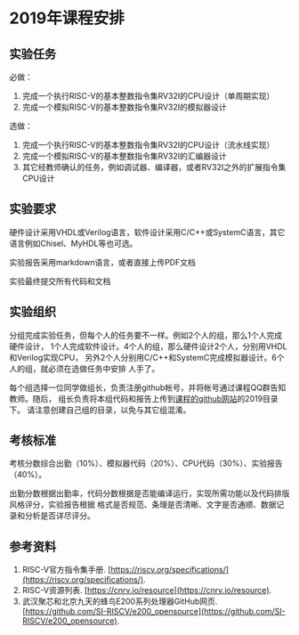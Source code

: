 # 2019年课程安排

## 实验任务

必做：
1. 完成一个执行RISC-V的基本整数指令集RV32I的CPU设计（单周期实现）
2. 完成一个模拟RISC-V的基本整数指令集RV32I的模拟器设计

选做：
1. 完成一个执行RISC-V的基本整数指令集RV32I的CPU设计（流水线实现）
2. 完成一个模拟RISC-V的基本整数指令集RV32I的汇编器设计
3. 其它经教师确认的任务，例如调试器、编译器，或者RV32I之外的扩展指令集CPU设计

## 实验要求

硬件设计采用VHDL或Verilog语言，软件设计采用C/C++或SystemC语言，其它语言例如Chisel、MyHDL等也可选。

实验报告采用markdown语言，或者直接上传PDF文档

实验最终提交所有代码和文档

## 实验组织

分组完成实验任务，但每个人的任务要不一样。例如2个人的组，那么1个人完成硬件设计，
1个人完成软件设计。4个人的组，那么硬件设计2个人，分别用VHDL和Verilog实现CPU，
另外2个人分别用C/C++和SystemC完成模拟器设计。6个人的组，就必须在选做任务中安排
人手了。

每个组选择一位同学做组长，负责注册github帐号，并将帐号通过课程QQ群告知教师。随后，
组长负责将本组代码和报告上传到[课程的github网站](https://github.com/luojike/cpudesign)的2019目录下。
请注意创建自己组的目录，以免与其它组混淆。

## 考核标准

考核分数综合出勤（10%）、模拟器代码（20%）、CPU代码（30%）、实验报告（40%）。

出勤分数根据出勤率，代码分数根据是否能编译运行，实现所需功能以及代码排版风格评分，实验报告根据
格式是否规范、条理是否清晰、文字是否通顺、数据记录和分析是否详尽评分。

## 参考资料

1. RISC-V官方指令集手册. [https://riscv.org/specifications/](https://riscv.org/specifications/).
2. RISC-V资源列表. [https://cnrv.io/resource](https://cnrv.io/resource).
3. 武汉聚芯和北京九天的蜂鸟E200系列处理器GitHub网页. [https://github.com/SI-RISCV/e200_opensource](https://github.com/SI-RISCV/e200_opensource).

